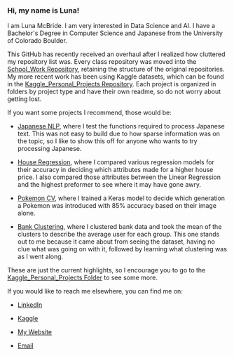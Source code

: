 ### Hi, my name is Luna!

I am Luna McBride. I am very interested in Data Science and AI. I have a Bachelor's Degree in Computer Science and Japanese from the University of Colorado Boulder.

This GitHub has recently received an overhaul after I realized how cluttered my repository list was. Every class repository was moved into the [School_Work Repository](https://github.com/Luna-McBride/School_Work), retaining the structure of the original repositories. My more recent work has been using Kaggle datasets, which can be found in the [Kaggle_Personal_Projects Repository](https://github.com/Luna-McBride/Kaggle_Personal_Projects). Each project is organized in folders by project type and have their own readme, so do not worry about getting lost.

If you want some projects I recommend, those would be:

* [Japanese NLP](https://github.com/Luna-McBride/Kaggle_Personal_Projects/tree/master/Natural%20Language%20Processing/Japanese_NLP_Testing), where I test the functions required to process Japanese text. This was not easy to build due to how sparse information was on the topic, so I like to show this off for anyone who wants to try processing Japanese.

* [House Regression](https://github.com/Luna-McBride/Kaggle_Personal_Projects/tree/master/Regression/House_Regression_Project), where I compared various regression models for their accuracy in deciding which attributes made for a higher house price. I also compared those attributes between the Linear Regression and the highest preformer to see where it may have gone awry.

* [Pokemon CV](https://github.com/Luna-McBride/Kaggle_Personal_Projects/tree/master/Computer%20Vision/Pokemon_Generation_Computer_Vision_Project), where I trained a Keras model to decide which generation a Pokemon was introduced with 85% accuracy based on their image alone.

* [Bank Clustering](https://github.com/Luna-McBride/Kaggle_Personal_Projects/tree/master/Data%20Clustering/Bank_Data_Clustering), where I clustered bank data and took the mean of the clusters to describe the average user for each group. This one stands out to me because it came about from seeing the dataset, having no clue what was going on with it, followed by learning what clustering was as I went along.

These are just the current highlights, so I encourage you to go to the [Kaggle_Personal_Projects Folder](https://github.com/Luna-McBride/Kaggle_Personal_Projects) to see some more.



If you would like to reach me elsewhere, you can find me on:

* [LinkedIn](https://www.linkedin.com/in/luna-mcbride-2b8b24186/)

* [Kaggle](https://www.kaggle.com/lunamcbride24)

* [My Website](https://luna-mcbride.herokuapp.com/)

* [Email](luna.mcbride24@gmail.com)

<!--
**Luna-McBride/Luna-McBride** is a ✨ _special_ ✨ repository because its `README.md` (this file) appears on your GitHub profile.

Here are some ideas to get you started:

- 🔭 I’m currently working on ...
- 🌱 I’m currently learning ...
- 👯 I’m looking to collaborate on ...
- 🤔 I’m looking for help with ...
- 💬 Ask me about ...
- 📫 How to reach me: ...
- 😄 Pronouns: ...
- ⚡ Fun fact: ...
-->
